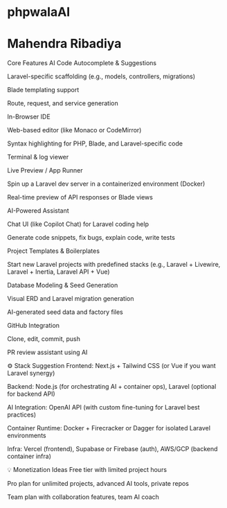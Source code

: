 # phpwalaAI 
# Mahendra Ribadiya
Core Features
AI Code Autocomplete & Suggestions

Laravel-specific scaffolding (e.g., models, controllers, migrations)

Blade templating support

Route, request, and service generation

In-Browser IDE

Web-based editor (like Monaco or CodeMirror)

Syntax highlighting for PHP, Blade, and Laravel-specific code

Terminal & log viewer

Live Preview / App Runner

Spin up a Laravel dev server in a containerized environment (Docker)

Real-time preview of API responses or Blade views

AI-Powered Assistant

Chat UI (like Copilot Chat) for Laravel coding help

Generate code snippets, fix bugs, explain code, write tests

Project Templates & Boilerplates

Start new Laravel projects with predefined stacks (e.g., Laravel + Livewire, Laravel + Inertia, Laravel API + Vue)

Database Modeling & Seed Generation

Visual ERD and Laravel migration generation

AI-generated seed data and factory files

GitHub Integration

Clone, edit, commit, push

PR review assistant using AI

⚙️ Stack Suggestion
Frontend: Next.js + Tailwind CSS (or Vue if you want Laravel synergy)

Backend: Node.js (for orchestrating AI + container ops), Laravel (optional for backend API)

AI Integration: OpenAI API (with custom fine-tuning for Laravel best practices)

Container Runtime: Docker + Firecracker or Dagger for isolated Laravel environments

Infra: Vercel (frontend), Supabase or Firebase (auth), AWS/GCP (backend container infra)

💡 Monetization Ideas
Free tier with limited project hours

Pro plan for unlimited projects, advanced AI tools, private repos

Team plan with collaboration features, team AI coach
